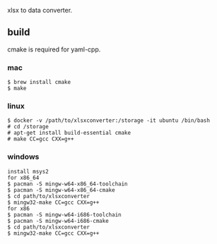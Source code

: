 xlsx to data converter.


## build

cmake is required for yaml-cpp.

### mac

    $ brew install cmake
    $ make

### linux

    $ docker -v /path/to/xlsxconverter:/storage -it ubuntu /bin/bash
    # cd /storage
    # apt-get install build-essential cmake
    # make CC=gcc CXX=g++

### windows

    install msys2
    for x86_64
    $ pacman -S mingw-w64-x86_64-toolchain
    $ pacman -S mingw-w64-x86_64-cmake
    $ cd path/to/xlsxconverter
    $ mingw32-make CC=gcc CXX=g++
    for x86
    $ pacman -S mingw-w64-i686-toolchain
    $ pacman -S mingw-w64-i686-cmake
    $ cd path/to/xlsxconverter
    $ mingw32-make CC=gcc CXX=g++
